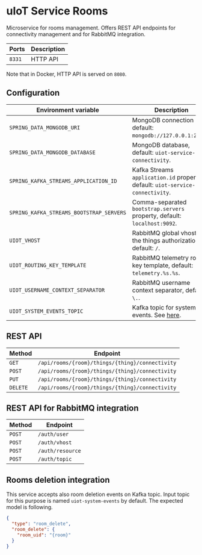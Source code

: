 # uIoT Service Rooms

Microservice for rooms management. Offers REST API endpoints for connectivity management and for
RabbitMQ integration.

| Ports  | Description |
| ------ | ----------- |
| `8331` | HTTP API    |

Note that in Docker, HTTP API is served on `8080`.

## Configuration

| Environment variable                     | Description                                                                    |
| ---------------------------------------- | ------------------------------------------------------------------------------ |
| `SPRING_DATA_MONGODB_URI`                | MongoDB connection URI, default: `mongodb://127.0.0.1:27017`.                  |
| `SPRING_DATA_MONGODB_DATABASE`           | MongoDB database, default: `uiot-service-connectivity`.                        |
| `SPRING_KAFKA_STREAMS_APPLICATION_ID`    | Kafka Streams `application.id` property, default: `uiot-service-connectivity`. |
| `SPRING_KAFKA_STREAMS_BOOTSTRAP_SERVERS` | Comma-separated `bootstrap.servers` property, default: `localhost:9092`.       |
| `UIOT_VHOST`                             | RabbitMQ global vhost for the things authorization, default: `/`.              |
| `UIOT_ROUTING_KEY_TEMPLATE`              | RabbitMQ telemetry routing key template, default: `telemetry.%s.%s`.           |
| `UIOT_USERNAME_CONTEXT_SEPARATOR`        | RabbitMQ username context separator, default: `\.`.                            |
| `UIOT_SYSTEM_EVENTS_TOPIC`               | Kafka topic for system events. See [here](#rooms-deletion-integration).        |

## REST API

| Method   | Endpoint                                        |
| -------- | ----------------------------------------------- |
| `GET`    | `/api/rooms/{room}/things/{thing}/connectivity` |
| `POST`   | `/api/rooms/{room}/things/{thing}/connectivity` |
| `PUT`    | `/api/rooms/{room}/things/{thing}/connectivity` |
| `DELETE` | `/api/rooms/{room}/things/{thing}/connectivity` |

## REST API for RabbitMQ integration

| Method   | Endpoint         |
| -------- | ---------------- |
| `POST`   | `/auth/user`     |
| `POST`   | `/auth/vhost`    |
| `POST`   | `/auth/resource` |
| `POST`   | `/auth/topic`    |

## Rooms deletion integration

This service accepts also room deletion events on Kafka topic. Input topic for this purpose is
named `uiot-system-events` by default. The expected model is following.

```json
{
  "type": "room_delete",
  "room_delete": {
    "room_uid": "{room}"
  }
}
```
